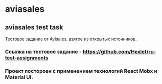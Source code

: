 # aviasales
## aviasales test task
Тестовое задание от Avisales, взятое из открытых источников.
### Ссылка на тестовое задание - https://github.com/Hexlet/ru-test-assignments

### Проект постороен с применением технологий React Mobx и Material UI.

